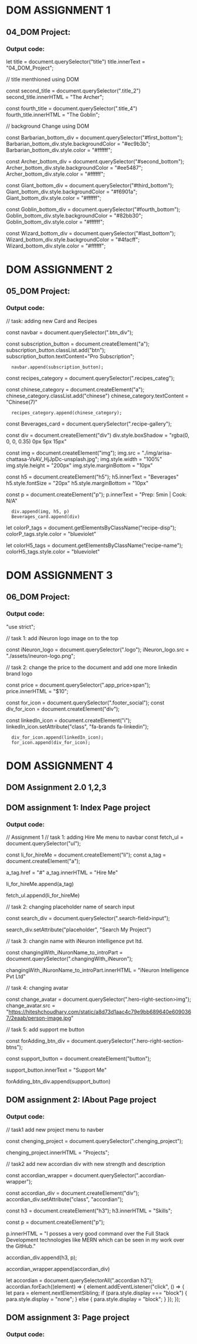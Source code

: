 # DOM ASSIGNMENT 1

## 04_DOM Project:

### Output code:

 let title = document.querySelector("title")
title.innerText = "04_DOM_Project";


// title menthioned using DOM

const second_title = document.querySelector(".title_2")
second_title.innerHTML = "The Archer";


const fourth_title = document.querySelector(".title_4")
fourth_title.innerHTML = "The Goblin";


// background Change using DOM

const Barbarian_bottom_div = document.querySelector("#first_bottom");
Barbarian_bottom_div.style.backgroundColor = "#ec9b3b";
Barbarian_bottom_div.style.color = "#ffffff";

const Archer_bottom_div = document.querySelector("#second_bottom");
      Archer_bottom_div.style.backgroundColor = "#ee5487";
      Archer_bottom_div.style.color = "#ffffff";

const Giant_bottom_div = document.querySelector("#third_bottom");
      Giant_bottom_div.style.backgroundColor = "#f6901a";
      Giant_bottom_div.style.color = "#ffffff";

const Goblin_bottom_div = document.querySelector("#fourth_bottom");
      Goblin_bottom_div.style.backgroundColor = "#82bb30";
      Goblin_bottom_div.style.color = "#ffffff";

const Wizard_bottom_div = document.querySelector("#last_bottom");
      Wizard_bottom_div.style.backgroundColor = "#4facff";
      Wizard_bottom_div.style.color = "#ffffff";

# DOM ASSIGNMENT 2

## 05_DOM Project:

### Output code:

// task: adding new Card and Recipes


const navbar = document.querySelector(".btn_div");

const subscription_button = document.createElement("a");
      subscription_button.classList.add("btn");
      subscription_button.textContent="Pro Subscription";

      navbar.append(subscription_button);


const recipes_category = document.querySelector(".recipes_categ");

const chinese_category = document.createElement("a");
      chinese_category.classList.add("chinese")
      chinese_category.textContent = "Chinese(7)"

      recipes_category.append(chinese_category);


const Beverages_card = document.querySelector(".recipe-gallery");

const div = document.createElement("div")
      div.style.boxShadow = "rgba(0, 0, 0, 0.35) 0px 5px 15px"

const img = document.createElement("img");
      img.src = "./img/arisa-chattasa-VsAV_HjJpDc-unsplash.jpg";
      img.style.width = "100%"
      img.style.height = "200px"
      img.style.marginBottom = "10px"

const h5 = document.createElement("h5");
      h5.innerText = "Beverages"
      h5.style.fontSize = "20px"
      h5.style.marginBottom = "10px"

const p = document.createElement("p");
      p.innerText = "Prep: 5min | Cook: N/A"  

      div.append(img, h5, p)
      Beverages_card.append(div)

let colorP_tags = document.getElementsByClassName("recipe-disp");
    colorP_tags.style.color = "blueviolet"

let colorH5_tags = document.getElementsByClassName("recipe-name");
    colorH5_tags.style.color = "blueviolet"


# DOM ASSIGNMENT 3

## 06_DOM Project:

### Output code:

"use strict";

// task 1: add iNeuron logo image on to the top

  const iNeuron_logo = document.querySelector(".logo");
  iNeuron_logo.src = "./assets/ineuron-logo.png";


// task 2: change the price to the document and add one more linkedin brand logo

const price = document.querySelector(".app_price>span");
      price.innerHTML = "$10";

const for_icon = document.querySelector(".footer_social");
const div_for_icon = document.createElement("div");
  
const linkedIn_icon = document.createElement("i");
      linkedIn_icon.setAttribute("class", "fa-brands fa-linkedin");



      div_for_icon.append(linkedIn_icon);
      for_icon.append(div_for_icon);

# DOM ASSIGNMENT 4

## DOM Assignment 2.0 1,2,3

## DOM assignment 1: Index Page project

### Output code:

// Assignment 1
// task 1: adding Hire Me menu to navbar
const fetch_ul = document.querySelector("ul");

const li_for_hireMe = document.createElement("li");
const a_tag = document.createElement("a");

  a_tag.href = "#"
  a_tag.innerHTML = "Hire Me"

  li_for_hireMe.append(a_tag)

fetch_ul.append(li_for_hireMe)




// task 2: changing placeholder name of search input

const search_div = document.querySelector(".search-field>input");

search_div.setAttribute("placeholder", "Search My Project")





// task 3: changin name with iNeuron intelligence pvt ltd.

const changingWith_iNuronName_to_introPart = document.querySelector(".changingWith_iNeuron");

changingWith_iNuronName_to_introPart.innerHTML  = "iNeuron Intelligence Pvt Ltd"



// task 4: changing avatar

const change_avatar = document.querySelector(".hero-right-section>img");
change_avatar.src = "https://hiteshchoudhary.com/static/a8d73d1aac4c79e9bb689640e6090367/2eaab/person-image.jpg"

// task 5: add support me button


const forAdding_btn_div = document.querySelector(".hero-right-section-btns");

const support_button = document.createElement("button");

support_button.innerText = "Support Me"

forAdding_btn_div.append(support_button)


## DOM assignment 2: IAbout Page project

### Output code:

// task1 add new project menu to navber 

const chenging_project = document.querySelector(".chenging_project");

chenging_project.innerHTML = "Projects";


// task2 add new accordian div with new strength and description

const accordian_wrapper = document.querySelector(".accordian-wrapper");

const accordian_div = document.createElement("div");
accordian_div.setAttribute("class", "accordian");

const h3 = document.createElement("h3");
h3.innerHTML = "Skills";

const p = document.createElement("p");


p.innerHTML = "I posses a very good command over the Full Stack Development technologies like MERN which can be seen in my work over the GitHub."

accordian_div.append(h3, p);

accordian_wrapper.append(accordian_div)




let accordian = document.querySelectorAll(".accordian h3");
accordian.forEach((element) => {
  element.addEventListener("click", () => {
    let para = element.nextElementSibling;
    if (para.style.display === "block") {
      para.style.display = "none";
    } else {
      para.style.display = "block";
    }
  });
});


## DOM assignment 3:  Page project

### Output code: